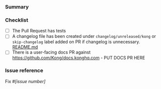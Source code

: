 <!--
NOTE: Please read the CONTRIBUTING.md guidelines before submitting your patch,
and ensure you followed them all:
https://github.com/Kong/kong/blob/master/CONTRIBUTING.md#contributing

Refer to the Kong Gateway Community Pledge to understand how we work
with the open source community:
https://github.com/Kong/kong/blob/master/COMMUNITY_PLEDGE.md
-->

### Summary

<!--- Why is this change required? What problem does it solve? -->

### Checklist

- [ ] The Pull Request has tests
- [ ] A changelog file has been created under `changelog/unreleased/kong` or `skip-changelog` label added on PR if changelog is unnecessary. [README.md](https://github.com/Kong/gateway-changelog/blob/main/README.md)
- [ ] There is a user-facing docs PR against https://github.com/Kong/docs.konghq.com - PUT DOCS PR HERE

### Issue reference

<!--- If it fixes an open issue, please link to the issue here. -->
Fix #_[issue number]_
